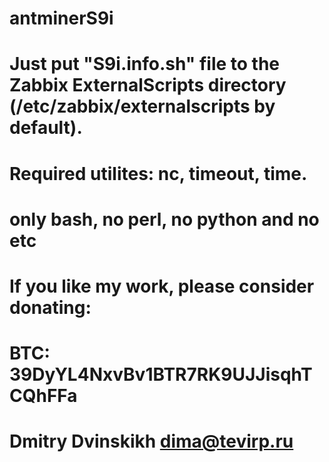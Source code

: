 # antminerS9i

# Just put "S9i.info.sh" file to the Zabbix ExternalScripts directory (/etc/zabbix/externalscripts by default).
# Required utilites: nc, timeout, time.
# only bash, no perl, no python and no etc

# If you like my work, please consider donating:
# BTC: 39DyYL4NxvBv1BTR7RK9UJJisqhTCQhFFa
# Dmitry Dvinskikh <dima@tevirp.ru>

